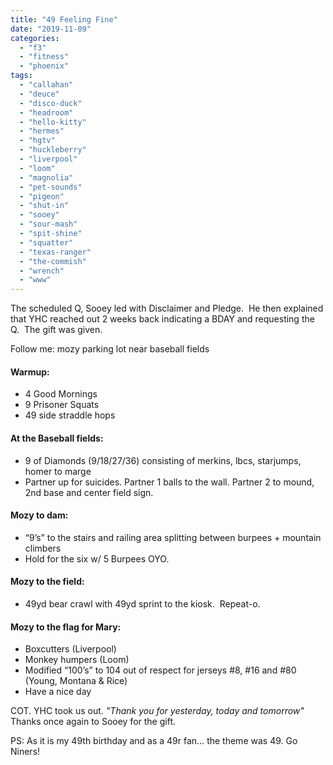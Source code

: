 ```yaml
---
title: "49 Feeling Fine"
date: "2019-11-09"
categories: 
  - "f3"
  - "fitness"
  - "phoenix"
tags: 
  - "callahan"
  - "deuce"
  - "disco-duck"
  - "headroom"
  - "hello-kitty"
  - "hermes"
  - "hgtv"
  - "huckleberry"
  - "liverpool"
  - "loom"
  - "magnolia"
  - "pet-sounds"
  - "pigeon"
  - "shut-in"
  - "sooey"
  - "sour-mash"
  - "spit-shine"
  - "squatter"
  - "texas-ranger"
  - "the-commish"
  - "wrench"
  - "www"
---
```


The scheduled Q, Sooey led with Disclaimer and Pledge.  He then explained that YHC reached out 2 weeks back indicating a BDAY and requesting the Q.  The gift was given. 

Follow me: mozy parking lot near baseball fields

#### Warmup:

- 4 Good Mornings
- 9 Prisoner Squats
- 49 side straddle hops

#### **At the Baseball fields:** 

- 9 of Diamonds (9/18/27/36) consisting of merkins, lbcs, starjumps, homer to marge
- Partner up for suicides. Partner 1 balls to the wall. Partner 2 to mound, 2nd base and center field sign.

#### **Mozy to dam**:

- “9’s” to the stairs and railing area splitting between burpees + mountain climbers
- Hold for the six w/ 5 Burpees OYO. 

#### **Mozy to the field:**

- 49yd bear crawl with 49yd sprint to the kiosk.  Repeat-o. 

#### **Mozy to the flag for Mary**:

- Boxcutters (Liverpool)
- Monkey humpers (Loom)
- Modified “100’s” to 104 out of respect for jerseys #8, #16 and #80 (Young, Montana & Rice)
- Have a nice day

COT. YHC took us out. _"Thank you for yesterday, today and tomorrow"_  
Thanks once again to Sooey for the gift.

PS: As it is my 49th birthday and as a 49r fan… the theme was 49. Go Niners!
